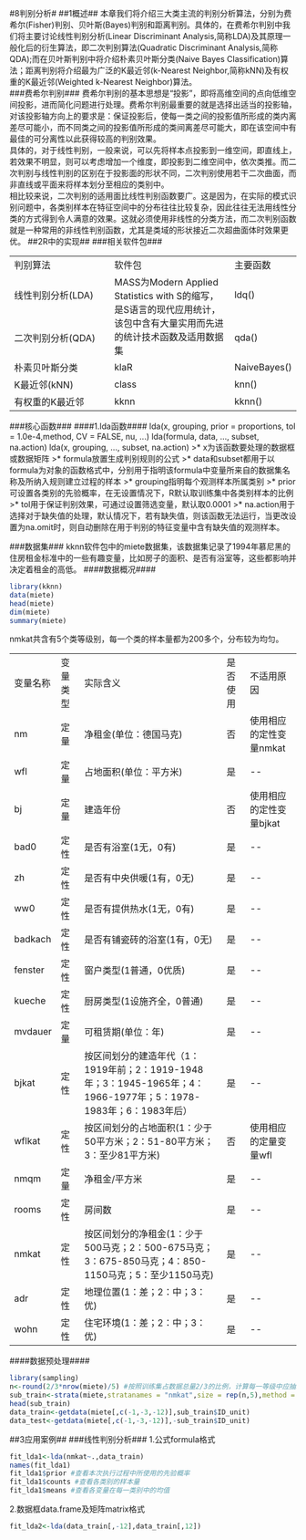 #8判别分析#
##1概述##
本章我们将介绍三大类主流的判别分析算法，分别为费希尔(Fisher)判别、贝叶斯(Bayes)判别和距离判别。具体的，在费希尔判别中我们将主要讨论线性判别分析(Linear Discriminant Analysis,简称LDA)及其原理一般化后的衍生算法，即二次判别算法(Quadratic Discriminant Analysis,简称QDA);而在贝叶斯判别中将介绍朴素贝叶斯分类(Naive Bayes Classification)算法；距离判别将介绍最为广泛的K最近邻(k-Nearest Neighbor,简称kNN)及有权重的K最近邻(Weighted k-Nearest Neighbor)算法。    
###费希尔判别###
费希尔判别的基本思想是“投影”，即将高维空间的点向低维空间投影，进而简化问题进行处理。费希尔判别最重要的就是选择出适当的投影轴，对该投影轴方向上的要求是：保证投影后，使每一类之间的投影值所形成的类内离差尽可能小，而不同类之间的投影值所形成的类间离差尽可能大，即在该空间中有最佳的可分离性以此获得较高的判别效果。   
具体的，对于线性判别，一般来说，可以先将样本点投影到一维空间，即直线上，若效果不明显，则可以考虑增加一个维度，即投影到二维空间中，依次类推。而二次判别与线性判别的区别在于投影面的形状不同，二次判别使用若干二次曲面，而非直线或平面来将样本划分至相应的类别中。    
相比较来说，二次判别的适用面比线性判别函数要广。这是因为，在实际的模式识别问题中，各类别样本在特征空间中的分布往往比较复杂，因此往往无法用线性分类的方式得到令人满意的效果。这就必须使用非线性的分类方法，而二次判别函数就是一种常用的非线性判别函数，尤其是类域的形状接近二次超曲面体时效果更优。
##2R中的实现##
###相关软件包###
<table>
  <tr>
    <td width="160px">判别算法</td>
    <td>软件包</td>
    <td>主要函数</td>
  </tr>
  <tr>
    <td>线性判别分析(LDA)</td>
    <td rowspan=2>MASS为Modern Applied Statistics with S的缩写，是S语言的现代应用统计，该包中含有大量实用而先进的统计技术函数及适用数据集</td>
	<td>ldq()</td>
  </tr>
  <tr>
    <td>二次判别分析(QDA)</td>
	<td>qda()</td>
  </tr>
  <tr>
    <td>朴素贝叶斯分类</td>
    <td>klaR</td>
	<td>NaiveBayes()</td>
  </tr>
  <tr>
    <td>K最近邻(kNN)</td>
    <td>class</td>
	<td>knn()</td>
  </tr>
  <tr>
    <td>有权重的K最近邻</td>
    <td>kknn</td>
	<td>kknn()</td>
  </tr>
</table>
###核心函数###
####1.lda函数####
lda(x, grouping, prior = proportions, tol = 1.0e-4,method, CV = FALSE, nu, ...) 
lda(formula, data, ..., subset, na.action)
lda(x, grouping, ..., subset, na.action)
>* x为该函数要处理的数据框或数据矩阵
>* formula放置生成判别规则的公式
>* data和subset都用于以formula为对象的函数格式中，分别用于指明该formula中变量所来自的数据集名称及所纳入规则建立过程的样本
>* grouping指明每个观测样本所属类别
>* prior可设置各类别的先验概率，在无设置情况下，R默认取训练集中各类别样本的比例
>* tol用于保证判别效果，可通过设置筛选变量，默认取0.0001
>* na.action用于选择对于缺失值的处理，默认情况下，若有缺失值，则该函数无法运行，当更改设置为na.omit时，则自动删除在用于判别的特征变量中含有缺失值的观测样本。

###数据集###
kknn软件包中的miete数据集，该数据集记录了1994年慕尼黑的住房租金标准中的一些有趣变量，比如房子的面积、是否有浴室等，这些都影响并决定着租金的高低。
####数据概况####    

```r
library(kknn)
data(miete)
head(miete)
dim(miete)
summary(miete)
```
nmkat共含有5个类等级别，每一个类的样本量都为200多个，分布较为均匀。
<table>
	<tr>
		<td>变量名称</td>
		<td>变量类型</td>
		<td>实际含义</td>
		<td>是否使用</td>
		<td>不适用原因</td>
	</tr>
	<tr>
		<td>nm</td>
		<td>定量</td>
		<td>净租金(单位：德国马克)</td>
		<td>否</td>
		<td>使用相应的定性变量nmkat</td>
	</tr>
	<tr>
		<td>wfl</td>
		<td>定量</td>
		<td>占地面积(单位：平方米)</td>
		<td>是</td>
		<td>--</td>
	</tr>
	<tr>
		<td>bj</td>
		<td>定量</td>
		<td>建造年份</td>
		<td>否</td>
		<td>使用相应的定性变量bjkat</td>
	</tr>
	<tr>
		<td>bad0</td>
		<td>定性</td>
		<td>是否有浴室(1无，0有)</td>
		<td>是</td>
		<td>--</td>
	</tr>
	<tr>
		<td>zh</td>
		<td>定性</td>
		<td>是否有中央供暖(1有，0无)</td>
		<td>是</td>
		<td>--</td>
	</tr>
	<tr>
		<td>ww0</td>
		<td>定性</td>
		<td>是否有提供热水(1无，0有)</td>
		<td>是</td>
		<td>--</td>
	</tr>
	<tr>
		<td>badkach</td>
		<td>定性</td>
		<td>是否有铺瓷砖的浴室(1有，0无)</td>
		<td>是</td>
		<td>--</td>
	</tr>
	<tr>
		<td>fenster</td>
		<td>定性</td>
		<td>窗户类型(1普通，0优质)</td>
		<td>是</td>
		<td>--</td>
	</tr>
	<tr>
		<td>kueche</td>
		<td>定性</td>
		<td>厨房类型(1设施齐全，0普通)</td>
		<td>是</td>
		<td>--</td>
	</tr>
	<tr>
		<td>mvdauer</td>
		<td>定量</td>
		<td>可租赁期(单位：年)</td>
		<td>是</td>
		<td>--</td>
	</tr>
	<tr>
		<td>bjkat</td>
		<td>定性</td>
		<td>按区间划分的建造年代（1：1919年前；2：1919-1948年；3：1945-1965年；4：1966-1977年；5：1978-1983年；6：1983年后）</td>
		<td>是</td>
		<td>--</td>
	</tr>
	<tr>
		<td>wflkat</td>
		<td>定性</td>
		<td>按区间划分的占地面积(1：少于50平方米；2：51-80平方米；3：至少81平方米)</td>
		<td>否</td>
		<td>使用相应的定量变量wfl</td>
	</tr>
	<tr>
		<td>nmqm</td>
		<td>定量</td>
		<td>净租金/平方米</td>
		<td>是</td>
		<td>--</td>
	</tr>
	<tr>
		<td>rooms</td>
		<td>定性</td>
		<td>房间数</td>
		<td>是</td>
		<td>--</td>
	</tr>
	<tr>
		<td>nmkat</td>
		<td>定性</td>
		<td>按区间划分的净租金(1：少于500马克；2：500-675马克；3：675-850马克；4：850-1150马克；5：至少1150马克)</td>
		<td>是</td>
		<td>--</td>
	</tr>
	<tr>
		<td>adr</td>
		<td>定性</td>
		<td>地理位置(1：差；2：中；3：优)</td>
		<td>是</td>
		<td>--</td>
	</tr>
	<tr>
		<td>wohn</td>
		<td>定性</td>
		<td>住宅环境(1：差；2：中；3：优)</td>
		<td>是</td>
		<td>--</td>
	</tr>
</table>

####数据预处理####
```r
library(sampling)
n<-round(2/3*nrow(miete)/5) #按照训练集占数据总量2/3的比例，计算每一等级中应抽取的样本量
sub_train<-strata(miete,stratanames = "nmkat",size = rep(n,5),method = "srswor")  #以nmkat变量的5个等级划分层次，进行分层抽样
head(sub_train)
data_train<-getdata(miete[,c(-1,-3,-12)],sub_train$ID_unit)
data_test<-getdata(miete[,c(-1,-3,-12)],-sub_train$ID_unit)
```

##3应用案例##
###线性判别分析###
1.公式formula格式
```r
fit_lda1<-lda(nmkat~.,data_train)
names(fit_lda1)  
fit_lda1$prior #查看本次执行过程中所使用的先验概率
fit_lda1$counts #查看各类别的样本量
fit_lda1$means #查看各变量在每一类别中的均值
```
2.数据框data.frame及矩阵matrix格式
```r
fit_lda2<-lda(data_train[,-12],data_train[,12])
```